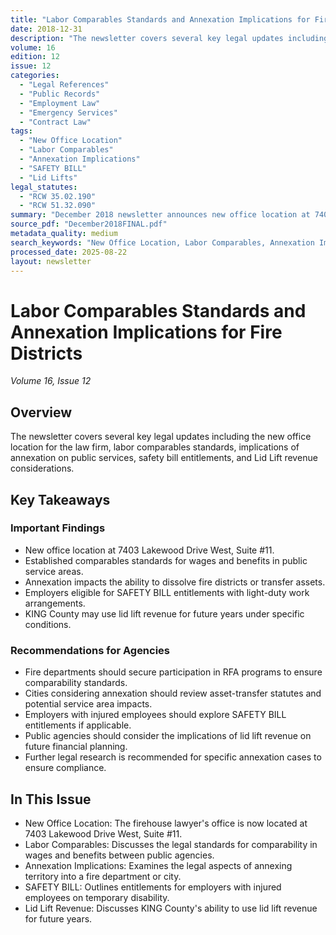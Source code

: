 ```yaml
---
title: "Labor Comparables Standards and Annexation Implications for Fire Districts"
date: 2018-12-31
description: "The newsletter covers several key legal updates including the new office location for the law firm, labor comparables standards, implications of annexation on public services, safety bill entitlements, and Lid Lift revenue considerations."
volume: 16
edition: 12
issue: 12
categories:
  - "Legal References"
  - "Public Records"
  - "Employment Law"
  - "Emergency Services"
  - "Contract Law"
tags:
  - "New Office Location"
  - "Labor Comparables"
  - "Annexation Implications"
  - "SAFETY BILL"
  - "Lid Lifts"
legal_statutes:
  - "RCW 35.02.190"
  - "RCW 51.32.090"
summary: "December 2018 newsletter announces new office location at 7403 Lakewood Drive West Suite 11, examines labor comparables standards for wages and benefits in public service areas, analyzes annexation implications under RCW 35.02.190 affecting fire district asset transfers, reviews SAFETY BILL entitlements for injured employees under RCW 51.32.090, and discusses KING County lid lift revenue considerations for future financial planning."
source_pdf: "December2018FINAL.pdf"
metadata_quality: medium
search_keywords: "New Office Location, Labor Comparables, Annexation Implications, SAFETY BILL, Lid Lifts, Legal References, Public Records, Employment Law, Emergency Services, Contract Law..."
processed_date: 2025-08-22
layout: newsletter
---
```


# Labor Comparables Standards and Annexation Implications for Fire Districts

*Volume 16, Issue 12*

## Overview

The newsletter covers several key legal updates including the new office location for the law firm, labor comparables standards, implications of annexation on public services, safety bill entitlements, and Lid Lift revenue considerations.

## Key Takeaways

### Important Findings

- New office location at 7403 Lakewood Drive West, Suite #11.
- Established comparables standards for wages and benefits in public service areas.
- Annexation impacts the ability to dissolve fire districts or transfer assets.
- Employers eligible for SAFETY BILL entitlements with light-duty work arrangements.
- KING County may use lid lift revenue for future years under specific conditions.

### Recommendations for Agencies

- Fire departments should secure participation in RFA programs to ensure comparability standards.
- Cities considering annexation should review asset-transfer statutes and potential service area impacts.
- Employers with injured employees should explore SAFETY BILL entitlements if applicable.
- Public agencies should consider the implications of lid lift revenue on future financial planning.
- Further legal research is recommended for specific annexation cases to ensure compliance.

## In This Issue

- New Office Location: The firehouse lawyer's office is now located at 7403 Lakewood Drive West, Suite #11.
- Labor Comparables: Discusses the legal standards for comparability in wages and benefits between public agencies.
- Annexation Implications: Examines the legal aspects of annexing territory into a fire department or city.
- SAFETY BILL: Outlines entitlements for employers with injured employees on temporary disability.
- Lid Lift Revenue: Discusses KING County's ability to use lid lift revenue for future years.

